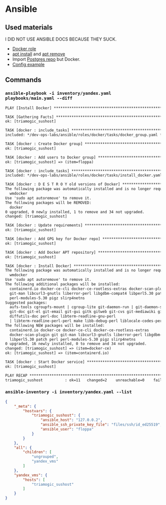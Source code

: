 # Ansible

## Used materials

I DID NOT USE ANSIBLE DOCS BECAUSE THEY SUCK.

- [Docker role](https://medium.com/@knoldus/how-to-install-docker-on-rhel-using-ansible-role-62728c098351)
- [apt install](https://stackoverflow.com/questions/54944080/installing-multiple-packages-in-ansible) and [apt remove](https://stackoverflow.com/questions/29914253/remove-package-ansible-playbook)
- Import [Postgres repo](https://github.com/snowplow/ansible-playbooks/blob/master/roles/postgres/tasks/add-apt-repo-for-postgres.yml) but Docker.
- [Config example](https://gist.github.com/wbcurry/f38bc6d8d1ee4a70ee2c)

## Commands

### `ansible-playbook -i inventory/yandex.yaml playbooks/main.yaml --diff`

```txt
PLAY [Install Docker] **************************************************************************************************

TASK [Gathering Facts] *************************************************************************************************
ok: [triamogic_sushost]

TASK [docker : include_tasks] ******************************************************************************************
included: */dev-ops-labs/ansible/roles/docker/tasks/docker_group.yaml for triamogic_sushost

TASK [docker : Create Docker group] ************************************************************************************
ok: [triamogic_sushost]

TASK [docker : Add users to Docker group] ******************************************************************************
ok: [triamogic_sushost] => (item=floppa)

TASK [docker : include_tasks] ******************************************************************************************
included: */dev-ops-labs/ansible/roles/docker/tasks/install_docker.yaml for triamogic_sushost

TASK [docker : D E S T R O Y old versions of Docker] *******************************************************************
The following package was automatically installed and is no longer required:
  wmdocker
Use 'sudo apt autoremove' to remove it.
The following packages will be REMOVED:
  docker
0 upgraded, 0 newly installed, 1 to remove and 34 not upgraded.
changed: [triamogic_sushost]

TASK [docker : Update requirements] ************************************************************************************
ok: [triamogic_sushost]

TASK [docker : Add GPG key for Docker repo] ****************************************************************************
ok: [triamogic_sushost]

TASK [docker : Add Docker APT repository] ******************************************************************************
ok: [triamogic_sushost]

TASK [docker : Install Docker] *****************************************************************************************
The following package was automatically installed and is no longer required:
  wmdocker
Use 'sudo apt autoremove' to remove it.
The following additional packages will be installed:
  containerd.io docker-ce-cli docker-ce-rootless-extras docker-scan-plugin git
  git-man libcurl3-gnutls liberror-perl libgdbm-compat4 libperl5.30 patch perl
  perl-modules-5.30 pigz slirp4netns
Suggested packages:
  aufs-tools cgroupfs-mount | cgroup-lite git-daemon-run | git-daemon-sysvinit
  git-doc git-el git-email git-gui gitk gitweb git-cvs git-mediawiki git-svn
  diffutils-doc perl-doc libterm-readline-gnu-perl
  | libterm-readline-perl-perl make libb-debug-perl liblocale-codes-perl
The following NEW packages will be installed:
  containerd.io docker-ce docker-ce-cli docker-ce-rootless-extras
  docker-scan-plugin git git-man libcurl3-gnutls liberror-perl libgdbm-compat4
  libperl5.30 patch perl perl-modules-5.30 pigz slirp4netns
0 upgraded, 16 newly installed, 0 to remove and 34 not upgraded.
changed: [triamogic_sushost] => (item=docker-ce)
ok: [triamogic_sushost] => (item=containerd.io)

TASK [docker : Start Docker service] ***********************************************************************************
ok: [triamogic_sushost]

PLAY RECAP *************************************************************************************************************
triamogic_sushost          : ok=11   changed=2    unreachable=0    failed=0    skipped=0    rescued=0    ignored=0
```

### `ansible-inventory -i inventory/yandex.yaml --list`

```json
{
    "_meta": {
        "hostvars": {
            "triamogic_sushost": {
                "ansible_host": "127.0.0.2",
                "ansible_ssh_private_key_file": "files/ssh/id_ed25519",
                "ansible_user": "floppa"
            }
        }
    },
    "all": {
        "children": [
            "ungrouped",
            "yandex_vms"
        ]
    },
    "yandex_vms": {
        "hosts": [
            "triamogic_sushost"
        ]
    }
}
```
